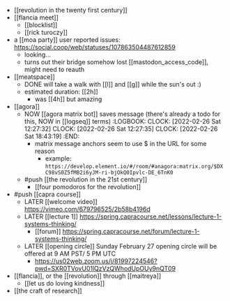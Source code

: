 - [[revolution in the twenty first century]]
- [[flancia meet]]
	- [[blocklist]]
	- [[rick turoczy]]
- a [[moa party]] user reported issues: https://social.coop/web/statuses/107863504487612859
	- looking...
	- turns out their bridge somehow lost [[mastodon_access_code]], might need to reauth
- [[meatspace]]
	- DONE will take a walk with [[l]] and [[g]] while the sun's out :)
	- estimated duration: [[2h]]
		- was [[4h]] but amazing
- [[agora]]
	- NOW [[agora matrix bot]] saves message (there's already a todo for this, NOW in [[logseq]] terms)
	  :LOGBOOK:
	  CLOCK: [2022-02-26 Sat 12:27:32]
	  CLOCK: [2022-02-26 Sat 12:27:35]
	  CLOCK: [2022-02-26 Sat 18:43:19]
	  :END:
		- matrix message anchors seem to use $ in the URL for some reason
			- example: `https://develop.element.io/#/room/#anagora:matrix.org/$DXC98vS0Z5fMB2i6yJM-ri-bjOkQ0Ipvlc-DE_6TnK0`
	- #push [[the revolution in the 21st century]]
		- [[four pomodoros for the revolution]]
- #push [[capra course]]
	- LATER [[welcome video]] https://vimeo.com/679796525/2b58b4196d
	- LATER [[lecture 1]] https://spring.capracourse.net/lessons/lecture-1-systems-thinking/
		- [[forum]] https://spring.capracourse.net/forum/lecture-1-systems-thinking/
	- LATER [[opening circle]] Sunday February 27 opening circle will be offered at 9 AM PST/ 5 PM UTC
		- https://us02web.zoom.us/j/81997224546?pwd=SXR0TVovU01lQzVzQWhodUpOUy9nQT09
- [[flancia]], or the [[revolution]] through [[maitreya]]
	- [[let us do loving kindness]]
- [[the craft of research]]